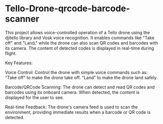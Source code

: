 # Tello-Drone-qrcode-barcode-scanner
This project allows voice-controlled operation of a Tello drone using the djitello library and Vosk voice recognition. It enables commands like "Take off" and "Land," while the drone can also scan QR codes and barcodes with its camera. The content of detected codes is displayed in real-time during flight.

Key Features:

Voice Control:
Control the drone with simple voice commands such as:
"Take off" to make the drone take off.
"Land" to make the drone land safely.

Barcode/QRCode Scanning:
The drone can detect and read QR codes and barcodes using its onboard camera. When detected, the content is displayed for the user to see.

Real-time Feedback:
The drone's camera feed is used to scan the environment, providing immediate results when a barcode or QR code is detected.

